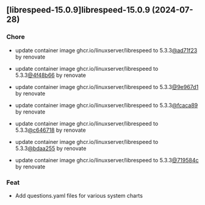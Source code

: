

## [librespeed-15.0.9]librespeed-15.0.9 (2024-07-28)

### Chore



- update container image ghcr.io/linuxserver/librespeed to 5.3.3[@ad71f23](https://github.com/ad71f23) by renovate

- update container image ghcr.io/linuxserver/librespeed to 5.3.3[@4f48b66](https://github.com/4f48b66) by renovate

- update container image ghcr.io/linuxserver/librespeed to 5.3.3[@9e967d1](https://github.com/9e967d1) by renovate

- update container image ghcr.io/linuxserver/librespeed to 5.3.3[@fcaca89](https://github.com/fcaca89) by renovate

- update container image ghcr.io/linuxserver/librespeed to 5.3.3[@c646718](https://github.com/c646718) by renovate

- update container image ghcr.io/linuxserver/librespeed to 5.3.3[@bdaa255](https://github.com/bdaa255) by renovate

- update container image ghcr.io/linuxserver/librespeed to 5.3.3[@719584c](https://github.com/719584c) by renovate

### Feat



- Add questions.yaml files for various system charts